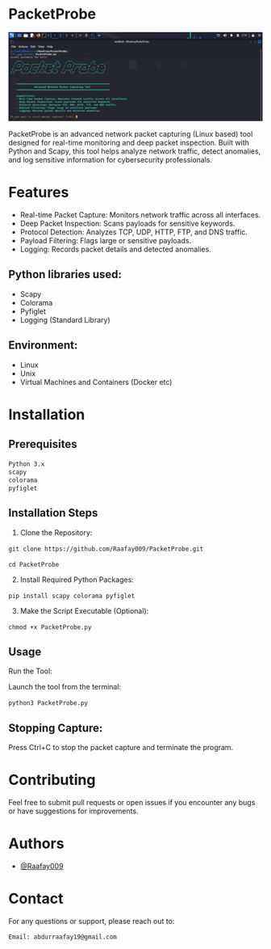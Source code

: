 
# PacketProbe

![App Screenshot](https://github.com/Raafay009/PacketProbe/blob/main/PacketProbe.png)

PacketProbe is an advanced network packet capturing (Linux based) tool designed for real-time monitoring and deep packet inspection. Built with Python and Scapy, this tool helps analyze network traffic, detect anomalies, and log sensitive information for cybersecurity professionals.


# Features

 - Real-time Packet Capture: Monitors network traffic across all interfaces.
- Deep Packet Inspection: Scans payloads for sensitive keywords.
 - Protocol Detection: Analyzes TCP, UDP, HTTP, FTP, and DNS traffic.
 - Payload Filtering: Flags large or sensitive payloads.
 - Logging: Records packet details and detected anomalies.

## Python libraries used:
- Scapy
- Colorama
- Pyfiglet
- Logging (Standard Library)

## Environment:
- Linux
- Unix
- Virtual Machines and Containers (Docker etc)


# Installation
## Prerequisites

    Python 3.x
    scapy
    colorama
    pyfiglet

## Installation Steps

1. Clone the Repository:

`git clone https://github.com/Raafay009/PacketProbe.git`

`cd PacketProbe`


2. Install Required Python Packages:

`pip install scapy colorama pyfiglet`

3. Make the Script Executable (Optional):

`chmod +x PacketProbe.py`

## Usage

Run the Tool:

  Launch the tool from the terminal:

  `python3 PacketProbe.py`

## Stopping Capture:

Press Ctrl+C to stop the packet capture and terminate the program.

# Contributing

Feel free to submit pull requests or open issues if you encounter any bugs or have suggestions for improvements.



# Authors

- [@Raafay009](https://github.com/Raafay009)

# Contact

For any questions or support, please reach out to:

    Email: abdurraafay19@gmail.com
  
